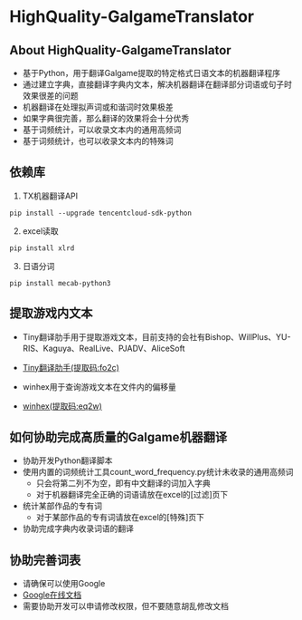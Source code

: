 # HighQuality-GalgameTranslator

## About HighQuality-GalgameTranslator
- 基于Python，用于翻译Galgame提取的特定格式日语文本的机器翻译程序
- 通过建立字典，直接翻译字典内文本，解决机器翻译在翻译部分词语或句子时效果很差的问题
- 机器翻译在处理拟声词或和谐词时效果极差
- 如果字典很完善，那么翻译的效果将会十分优秀
- 基于词频统计，可以收录文本内的通用高频词
- 基于词频统计，也可以收录文本内的特殊词

## 依赖库
1. TX机器翻译API
```
pip install --upgrade tencentcloud-sdk-python
```
2. excel读取
```
pip install xlrd
```
3. 日语分词
```
pip install mecab-python3
```

## 提取游戏内文本
- Tiny翻译肋手用于提取游戏文本，目前支持的会社有Bishop、WillPlus、YU-RIS、Kaguya、RealLive、PJADV、AliceSoft
- [Tiny翻译肋手(提取码:fo2c)](https://pan.baidu.com/s/1aDaKYD96wW0z9ezfvdUfOA#list/path=%2F)

- winhex用于查询游戏文本在文件内的偏移量
- [winhex(提取码:eq2w)](https://pan.baidu.com/s/10XaxPtgCZhY5eRxca2t7FQ)


## 如何协助完成高质量的Galgame机器翻译
- 协助开发Python翻译脚本
- 使用内置的词频统计工具count_word_frequency.py统计未收录的通用高频词
    - 只会将第二列不为空，即有中文翻译的词加入字典
    - 对于机器翻译完全正确的词语请放在excel的[过滤]页下
- 统计某部作品的专有词
    - 对于某部作品的专有词请放在excel的[特殊]页下
- 协助完成字典内收录词语的翻译

## 协助完善词表
- 请确保可以使用Google
- [Google在线文档](https://docs.google.com/spreadsheets/d/1anIXXcQiWM1ke6veDIBHw4kmheULIdy7tGXPLjScIcU/edit#gid=1495071713)
- 需要协助开发可以申请修改权限，但不要随意胡乱修改文档
